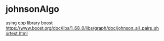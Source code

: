 # johnsonAlgo

using cpp library boost 
https://www.boost.org/doc/libs/1_68_0/libs/graph/doc/johnson_all_pairs_shortest.html
